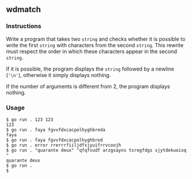 ## wdmatch

### Instructions

Write a program that takes two `string` and checks whether it is possible to write the first `string` with characters from the second `string`. This rewrite must respect the order in which these characters appear in the second `string`.

If it is possible, the program displays the `string` followed by a newline (`'\n'`), otherwise it simply displays nothing.

If the number of arguments is different from 2, the program displays nothing.

### Usage

```console
$ go run . 123 123
123
$ go run . faya fgvvfdxcacpolhyghbreda
faya
$ go run . faya fgvvfdxcacpolhyghbred
$ go run . error rrerrrfiiljdfxjyuifrrvcoojh
$ go run . "quarante deux" "qfqfsudf arzgsayns tsregfdgs sjytdekuoixq "
quarante deux
$ go run .
$
